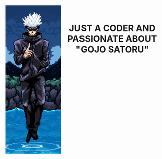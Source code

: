 <img src="https://github.com/zyZuZyz/zyZuZyz/blob/main/Untitled.png" align="left"/>  
<br/>  

<div align="center" valign="top" width="33%">  
<h1>JUST A CODER AND PASSIONATE ABOUT "GOJO SATORU" </h1>
</div>
